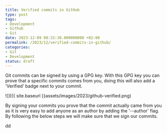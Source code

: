 ```yaml
---
title: Verified commits in GitHub
type: post
tags:
- Development
- Github
- Git
date: 2023-12-09 08:33:30.000000000 +02:00
permalink: /2023/12/verified-commits-in-github/
categories:
- Git
- Development
status: draft
---
```


Git commits can be signed by using a GPG key. With this GPG key you can prove that a specific commits comes from you, doing this will also add a 'Verified' badge next to your commit.

![]({{ site.baseurl }}assets/images/2023/github-verified.png)

By signing your commits you  prove that the commit actually came from you as it is very easy to add anyone as an author by adding the '--author' flag. By following the below steps we will make sure that we sign our commits.

dd